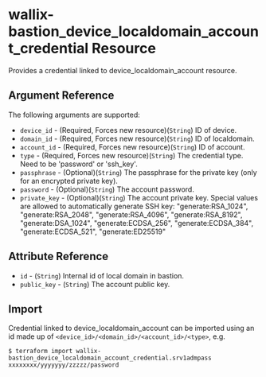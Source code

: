 # wallix-bastion_device_localdomain_account_credential Resource

Provides a credential linked to device_localdomain_account resource.

## Argument Reference

The following arguments are supported:

* `device_id` - (Required, Forces new resource)(`String`) ID of device.
* `domain_id` - (Required, Forces new resource)(`String`) ID of localdomain.
* `account_id` - (Required, Forces new resource)(`String`) ID of account.
* `type` - (Required, Forces new resource)(`String`) The credential type. Need to be 'password' or 'ssh_key'.
* `passphrase` - (Optional)(`String`) The passphrase for the private key (only for an encrypted private key).
* `password` - (Optional)(`String`) The account password.
* `private_key` - (Optional)(`String`) The account private key. Special values are allowed to automatically generate SSH key: "generate:RSA_1024", "generate:RSA_2048", "generate:RSA_4096", "generate:RSA_8192", "generate:DSA_1024", "generate:ECDSA_256", "generate:ECDSA_384", "generate:ECDSA_521", "generate:ED25519"

## Attribute Reference

* `id` - (`String`) Internal id of local domain in bastion.
* `public_key` - (`String`) The account public key.

## Import

Credential linked to device_localdomain_account can be imported using an id made up of `<device_id>/<domain_id>/<account_id>/<type>`, e.g.

```
$ terraform import wallix-bastion_device_localdomain_account_credential.srv1admpass xxxxxxxx/yyyyyyy/zzzzz/password
```
